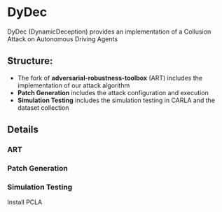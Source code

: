 # DyDec
DyDec (DynamicDeception) provides an implementation of a Collusion Attack on Autonomous Driving Agents

## Structure:
* The fork of **adversarial-robustness-toolbox** (ART) includes the implementation of our attack algorithm
* **Patch Generation** includes the attack configuration and execution
* **Simulation Testing** includes the simulation testing in CARLA and the dataset collection


## Details

### ART

### Patch Generation

### Simulation Testing

Install PCLA